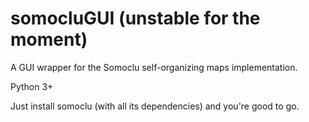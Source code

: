 # somocluGUI (unstable for the moment)
A GUI wrapper for the Somoclu self-organizing maps implementation.

Python 3+

Just install somoclu (with all its dependencies) and you're good to go.
